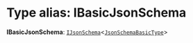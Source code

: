# Type alias: IBasicJsonSchema

**IBasicJsonSchema**: [`IJsonSchema`](/en/auto-docs/type-editor/interfaces/IJsonSchema.md)<[`JsonSchemaBasicType`](/en/auto-docs/type-editor/types/JsonSchemaBasicType.md)>
